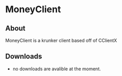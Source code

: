 # MoneyClient
## About
MoneyClient is a krunker client based off of CClientX
## Downloads
* no downloads are avalible at the moment.